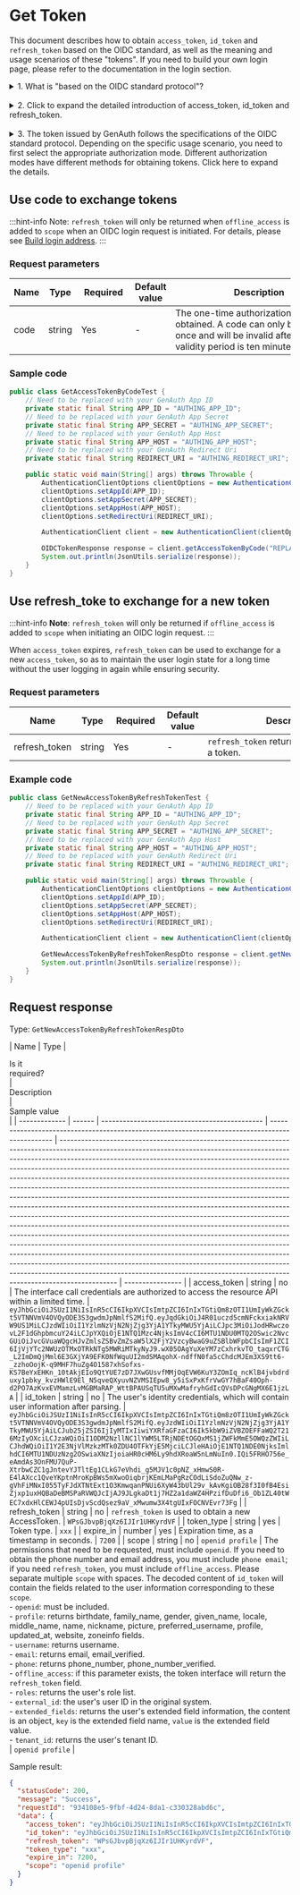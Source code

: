 # Get Token

<LastUpdated />

This document describes how to obtain `access_token`, `id_token` and `refresh_token` based on the OIDC standard, as well as the meaning and usage scenarios of these "tokens". If you need to build your own login page, please refer to the documentation in the login section.

<details>
<summary>1. What is "based on the OIDC standard protocol"? </summary>

!!!include(reference/sdk/common/hosted_page_signin.md)!!!

</details>

<br>

<details>
<summary>2. Click to expand the detailed introduction of access_token, id_token and refresh_token. </summary>

!!!include(reference/sdk/common/token_desc.md)!!!

</details>

<br>

<details>
<summary>3. The token issued by GenAuth follows the specifications of the OIDC standard protocol. Depending on the specific usage scenario, you need to first select the appropriate authorization mode. Different authorization modes have different methods for obtaining tokens. Click here to expand the details. </summary>

!!!include(reference/sdk/common/grant_type_desc.md)!!!

</details>

## Use code to exchange tokens

:::hint-info
Note: `refresh_token` will only be returned when `offline_access` is added to `scope` when an OIDC login request is initiated. For details, please see [Build login address](../login/build-authorize-url.md).
:::

### Request parameters

| Name | Type   | <div style="width:80px">Required</div> | Default value | <div style="width:300px">Description</div>                                                                                                | <div style="width:200px"></div>Sample value</div> |
| ---- | ------ | -------------------------------------- | ------------- | ----------------------------------------------------------------------------------------------------------------------------------------- | ------------------------------------------------- |
| code | string | Yes                                    | -             | The one-time authorization code obtained. A code can only be used once and will be invalid after use. The validity period is ten minutes. | `some-randon-string`                              |

### Sample code

```java
public class GetAccessTokenByCodeTest {
    // Need to be replaced with your GenAuth App ID
    private static final String APP_ID = "AUTHING_APP_ID";
    // Need to be replaced with your GenAuth App Secret
    private static final String APP_SECRET = "AUTHING_APP_SECRET";
    // Need to be replaced with your GenAuth App Host
    private static final String APP_HOST = "AUTHING_APP_HOST";
    // Need to be replaced with your GenAuth Redirect Uri
    private static final String REDIRECT_URI = "AUTHING_REDIRECT_URI";

    public static void main(String[] args) throws Throwable {
        AuthenticationClientOptions clientOptions = new AuthenticationClientOptions();
        clientOptions.setAppId(APP_ID);
        clientOptions.setAppSecret(APP_SECRET);
        clientOptions.setAppHost(APP_HOST);
        clientOptions.setRedirectUri(REDIRECT_URI);

        AuthenticationClient client = new AuthenticationClient(clientOptions);

        OIDCTokenResponse response = client.getAccessTokenByCode("REPLACE_ME_WITH_REAL_CODE");
        System.out.println(JsonUtils.serialize(response));
    }
}
```

## Use refresh_toke to exchange for a new token

:::hint-info
**Note**: `refresh_token` will only be returned if `offline_access` is added to `scope` when initiating an OIDC login request.
:::

When `access_token` expires, `refresh_token` can be used to exchange for a new `access_token`, so as to maintain the user login state for a long time without the user logging in again while ensuring security.

### Request parameters

| Name          | Type   | <div style="width:80px">Required</div> | Default value | <div style="width:300px">Description</div>       | <div style="width:200px"></div>Sample value</div> |
| ------------- | ------ | -------------------------------------- | ------------- | ------------------------------------------------ | ------------------------------------------------- |
| refresh_token | string | Yes                                    | -             | `refresh_token` returned when obtaining a token. | `some-randon-string`                              |

### Example code

```java
public class GetNewAccessTokenByRefreshTokenTest {
    // Need to be replaced with your GenAuth App ID
    private static final String APP_ID = "AUTHING_APP_ID";
    // Need to be replaced with your GenAuth App Secret
    private static final String APP_SECRET = "AUTHING_APP_SECRET";
    // Need to be replaced with your GenAuth App Host
    private static final String APP_HOST = "AUTHING_APP_HOST";
    // Need to be replaced with your GenAuth Redirect Uri
    private static final String REDIRECT_URI = "AUTHING_REDIRECT_URI";

    public static void main(String[] args) throws Throwable {
        AuthenticationClientOptions clientOptions = new AuthenticationClientOptions();
        clientOptions.setAppId(APP_ID);
        clientOptions.setAppSecret(APP_SECRET);
        clientOptions.setAppHost(APP_HOST);
        clientOptions.setRedirectUri(REDIRECT_URI);

        AuthenticationClient client = new AuthenticationClient(clientOptions);

        GetNewAccessTokenByRefreshTokenRespDto response = client.getNewAccessTokenByRefreshToken("REPLACE_ME_WITH_REFRESH_TOKEN");
        System.out.println(JsonUtils.serialize(response));
    }
}
```

## Request response

Type: `GetNewAccessTokenByRefreshTokenRespDto`

| Name          | Type   | <div style="width:80px">Is it required?</div> | <div style="width:300px">Description</div>                                                      | <div style="width:200px">Sample value</div>                                                                                                                                                                                                                                                                                                                                                                                                                                                                                                                                                                                                                                                                                                                                                                                                                                                                                                                                                                                                                                                                                                                                                                                        |
| ------------- | ------ | --------------------------------------------- | ----------------------------------------------------------------------------------------------- | ---------------------------------------------------------------------------------------------------------------------------------------------------------------------------------------------------------------------------------------------------------------------------------------------------------------------------------------------------------------------------------------------------------------------------------------------------------------------------------------------------------------------------------------------------------------------------------------------------------------------------------------------------------------------------------------------------------------------------------------------------------------------------------------------------------------------------------------------------------------------------------------------------------------------------------------------------------------------------------------------------------------------------------------------------------------------------------------------------------------------------------------------------------------------------------------------------------------------------------- | ---------------- |
| access_token  | string | no                                            | The interface call credentials are authorized to access the resource API within a limited time. | `eyJhbGciOiJSUzI1NiIsInR5cCI6IkpXVCIsImtpZCI6InIxTGtiQm8zOTI1UmIyWkZGckt5VTNNVmV4OVQyODE3S3gwdmJpNmlfS2MifQ.eyJqdGkiOiJ4R01uczd5cmNFckxiakNRVW9US1MiLCJzdWIiOiI1YzlmNzVjN2NjZjg3YjA1YTkyMWU5YjAiLCJpc3MiOiJodHRwczovL2F1dGhpbmcuY24iLCJpYXQiOjE1NTQ1Mzc4NjksImV4cCI6MTU1NDU0MTQ2OSwic2NvcGUiOiJvcGVuaWQgcHJvZmlsZSBvZmZsaW5lX2FjY2VzcyBwaG9uZSBlbWFpbCIsImF1ZCI6IjVjYTc2NWUzOTMxOTRkNTg5MWRiMTkyNyJ9.wX05OAgYuXeYM7zCxhrkvTO_taqxrCTG_L2ImDmQjMml6E3GXjYA9EFK0NfWquUI2mdSMAqohX-ndffN0fa5cChdcMJEm3XS9tt6-_zzhoOojK-q9MHF7huZg4O1587xhSofxs-KS7BeYxEHKn_10tAkjEIo9QtYUE7zD7JXwGUsvfMMjOqEVW6KuY3ZOmIq_ncKlB4jvbdrduxy1pbky_kvzHWlE9El_N5qveQXyuvNZVMSIEpw8_y5iSxPxKfrVwGY7hBaF40Oph-d2PO7AzKvxEVMamzLvMGBMaRAP_WttBPAUSqTU5uMXwMafryhGdIcQVsDPcGNgMX6E1jzLA`                                                                                                                                                                                                                                                                                                                                                                                                                                                                       |
| id_token      | string | no                                            | The user's identity credentials, which will contain user information after parsing.             | `eyJhbGciOiJSUzI1NiIsInR5cCI6IkpXVCIsImtpZCI6InIxTGtiQm8zOTI1UmIyWkZGckt5VTNNVmV4OVQyODE3S3gwdmJpNmlfS2MifQ.eyJzdWIiOiI1YzlmNzVjN2NjZjg3YjA1YTkyMWU5YjAiLCJub25jZSI6IjIyMTIxIiwiYXRfaGFzaCI6Ik5kbW9iZVBZOEFFaWQ2T216MzIyOXciLCJzaWQiOiI1ODM2NzllNC1lYWM5LTRjNDEtOGQxMS1jZWFkMmE5OWQzZWIiLCJhdWQiOiI1Y2E3NjVlMzkzMTk0ZDU4OTFkYjE5MjciLCJleHAiOjE1NTQ1NDE0NjksImlhdCI6MTU1NDUzNzg2OSwiaXNzIjoiaHR0cHM6Ly9hdXRoaW5nLmNuIn0.IQi5FRHO756e_eAmdAs3OnFMU7QuP-XtrbwCZC1gJntevYJTltEg1CLkG7eVhdi_g5MJV1c0pNZ_xHmwS0R-E4lAXcc1QveYKptnMroKpBWs5mXwoOiqbrjKEmLMaPgRzCOdLiSdoZuQNw_z-gVhFiMNxI055TyFJdXTNtExt1O3KmwqanPNUi6XyW43bUl29v_kAvKgiOB28f3I0fB4EsiZjxp1uxHQBaDeBMSPaRVWQJcIjAJ9JLgkaDt1j7HZ2a1daWZ4HPzifDuDfi6_Ob1ZL40tWEC7xdxHlCEWJ4pUIsDjvScdQsez9aV_xMwumw3X4tgUIxFOCNVEvr73Fg`                                                                                                                                                                                                                                                                                                                                                                                                                                                    |
| refresh_token | string | no                                            | `refresh_token` is used to obtain a new AccessToken.                                            | `WPsGJbvpBjqXz6IJIr1UHKyrdVF`                                                                                                                                                                                                                                                                                                                                                                                                                                                                                                                                                                                                                                                                                                                                                                                                                                                                                                                                                                                                                                                                                                                                                                                                      |
| token_type    | string | yes                                           | Token type.                                                                                     | `xxx`                                                                                                                                                                                                                                                                                                                                                                                                                                                                                                                                                                                                                                                                                                                                                                                                                                                                                                                                                                                                                                                                                                                                                                                                                              |
| expire_in     | number | yes                                           | Expiration time, as a timestamp in seconds.                                                     | `7200`                                                                                                                                                                                                                                                                                                                                                                                                                                                                                                                                                                                                                                                                                                                                                                                                                                                                                                                                                                                                                                                                                                                                                                                                                             |
| scope         | string | no                                            | `openid profile`                                                                                | The permissions that need to be requested, must include `openid`. If you need to obtain the phone number and email address, you must include `phone email`; if you need `refresh_token`, you must include `offline_access`. Please separate multiple `scope` with spaces. The decoded content of `id_token` will contain the fields related to the user information corresponding to these `scope`. <br>- `openid`: must be included. <br>- `profile`: returns birthdate, family_name, gender, given_name, locale, middle_name, name, nickname, picture, preferred_username, profile, updated_at, website, zoneinfo fields. <br>- `username`: returns username. <br>- `email`: returns email, email_verified. <br>- `phone`: returns phone_number, phone_number_verified. <br>- `offline_access`: if this parameter exists, the token interface will return the `refresh_token` field. <br>- `roles`: returns the user's role list. <br>- `external_id`: the user's user ID in the original system. <br>- `extended_fields`: returns the user's extended field information, the content is an object, `key` is the extended field name, `value` is the extended field value. <br>- `tenant_id`: returns the user's tenant ID. <br> | `openid profile` |

Sample result:

```json
{
  "statusCode": 200,
  "message": "Success",
  "requestId": "934108e5-9fbf-4d24-8da1-c330328abd6c",
  "data": {
    "access_token": "eyJhbGciOiJSUzI1NiIsInR5cCI6IkpXVCIsImtpZCI6InIxTGtiQm8zOTI1UmIyWkZGckt5VTNNVmV4OVQyODE3S3gwdmJpNmlfS2MifQ.eyJqdGkiOiJ4R01uczd5cmNFckxiakNRVW9US1MiLCJzdWIiOiI1YzlmNzVjN2NjZjg3YjA1YTkyMWU5YjAiLCJpc3MiOiJodHRwczovL2F1dGhpbmcuY24iLCJpYXQiOjE1NTQ1Mzc4NjksImV4cCI6MTU1NDU0MTQ2OSwic2NvcGUiOiJvcGVuaWQgcHJvZmlsZSBvZmZsaW5lX2FjY2VzcyBwaG9uZSBlbWFpbCIsImF1ZCI6IjVjYTc2NWUzOTMxOTRkNTg5MWRiMTkyNyJ9.wX05OAgYuXeYM7zCxhrkvTO_taqxrCTG_L2ImDmQjMml6E3GXjYA9EFK0NfWquUI2mdSMAqohX-ndffN0fa5cChdcMJEm3XS9tt6-_zzhoOojK-q9MHF7huZg4O1587xhSofxs-KS7BeYxEHKn_10tAkjEIo9QtYUE7zD7JXwGUsvfMMjOqEVW6KuY3ZOmIq_ncKlB4jvbdrduxy1pbky_kvzHWlE9El_N5qveQXyuvNZVMSIEpw8_y5iSxPxKfrVwGY7hBaF40Oph-d2PO7AzKvxEVMamzLvMGBMaRAP_WttBPAUSqTU5uMXwMafryhGdIcQVsDPcGNgMX6E1jzLA",
    "id_token": "eyJhbGciOiJSUzI1NiIsInR5cCI6IkpXVCIsImtpZCI6InIxTGtiQm8zOTI1UmIyWkZGckt5VTNNVmV4OVQyODE3S3gwdmJpNmlfS2MifQ.eyJzdWIiOiI1YzlmNzVjN2NjZjg3YjA1YTkyMWU5YjAiLCJub25jZSI6IjIyMTIxIiwiYXRfaGFzaCI6Ik5kbW9iZVBZOEFFaWQ2T216MzIyOXciLCJzaWQiOiI1ODM2NzllNC1lYWM5LTRjNDEtOGQxMS1jZWFkMmE5OWQzZWIiLCJhdWQiOiI1Y2E3NjVlMzkzMTk0ZDU4OTFkYjE5MjciLCJleHAiOjE1NTQ1NDE0NjksImlhdCI6MTU1NDUzNzg2OSwiaXNzIjoiaHR0cHM6Ly9hdXRoaW5nLmNuIn0.IQi5FRHO756e_eAmdAs3OnFMU7QuP-XtrbwCZC1gJntevYJTltEg1CLkG7eVhdi_g5MJV1c0pNZ_xHmwS0R-E4lAXcc1QveYKptnMroKpBWs5mXwoOiqbrjKEmLMaPgRzCOdLiSdoZuQNw_z-gVhFiMNxI055TyFJdXTNtExt1O3KmwqanPNUi6XyW43bUl29v_kAvKgiOB28f3I0fB4EsiZjxp1uxHQBaDeBMSPaRVWQJcIjAJ9JLgkaDt1j7HZ2a1daWZ4HPzifDuDfi6_Ob1ZL40tWEC7xdxHlCEWJ4pUIsDjvScdQsez9aV_xMwumw3X4tgUIxFOCNVEvr73Fg",
    "refresh_token": "WPsGJbvpBjqXz6IJIr1UHKyrdVF",
    "token_type": "xxx",
    "expire_in": 7200,
    "scope": "openid profile"
  }
}
```
